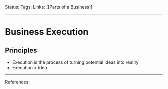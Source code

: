 Status:
Tags:
Links: [[Parts of a Business]]
___
# Business Execution
## Principles
- Execution is the process of turning potential ideas into reality
- Execution > Idea
___
References: